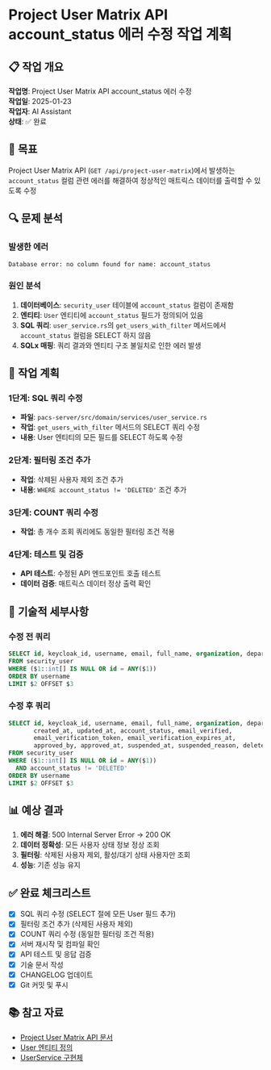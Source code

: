# Project User Matrix API account_status 에러 수정 작업 계획

## 📋 작업 개요

**작업명**: Project User Matrix API account_status 에러 수정  
**작업일**: 2025-01-23  
**작업자**: AI Assistant  
**상태**: ✅ 완료  

## 🎯 목표

Project User Matrix API (`GET /api/project-user-matrix`)에서 발생하는 `account_status` 컬럼 관련 에러를 해결하여 정상적인 매트릭스 데이터를 출력할 수 있도록 수정

## 🔍 문제 분석

### 발생한 에러
```
Database error: no column found for name: account_status
```

### 원인 분석
1. **데이터베이스**: `security_user` 테이블에 `account_status` 컬럼이 존재함
2. **엔티티**: `User` 엔티티에 `account_status` 필드가 정의되어 있음
3. **SQL 쿼리**: `user_service.rs`의 `get_users_with_filter` 메서드에서 `account_status` 컬럼을 SELECT 하지 않음
4. **SQLx 매핑**: 쿼리 결과와 엔티티 구조 불일치로 인한 에러 발생

## 📝 작업 계획

### 1단계: SQL 쿼리 수정
- **파일**: `pacs-server/src/domain/services/user_service.rs`
- **작업**: `get_users_with_filter` 메서드의 SELECT 쿼리 수정
- **내용**: User 엔티티의 모든 필드를 SELECT 하도록 수정

### 2단계: 필터링 조건 추가
- **작업**: 삭제된 사용자 제외 조건 추가
- **내용**: `WHERE account_status != 'DELETED'` 조건 추가

### 3단계: COUNT 쿼리 수정
- **작업**: 총 개수 조회 쿼리에도 동일한 필터링 조건 적용

### 4단계: 테스트 및 검증
- **API 테스트**: 수정된 API 엔드포인트 호출 테스트
- **데이터 검증**: 매트릭스 데이터 정상 출력 확인

## 🔧 기술적 세부사항

### 수정 전 쿼리
```sql
SELECT id, keycloak_id, username, email, full_name, organization, department, phone, created_at, updated_at
FROM security_user
WHERE ($1::int[] IS NULL OR id = ANY($1))
ORDER BY username
LIMIT $2 OFFSET $3
```

### 수정 후 쿼리
```sql
SELECT id, keycloak_id, username, email, full_name, organization, department, phone, 
       created_at, updated_at, account_status, email_verified, 
       email_verification_token, email_verification_expires_at, 
       approved_by, approved_at, suspended_at, suspended_reason, deleted_at
FROM security_user
WHERE ($1::int[] IS NULL OR id = ANY($1))
  AND account_status != 'DELETED'
ORDER BY username
LIMIT $2 OFFSET $3
```

## 📊 예상 결과

1. **에러 해결**: 500 Internal Server Error → 200 OK
2. **데이터 정확성**: 모든 사용자 상태 정보 정상 조회
3. **필터링**: 삭제된 사용자 제외, 활성/대기 상태 사용자만 조회
4. **성능**: 기존 성능 유지

## ✅ 완료 체크리스트

- [x] SQL 쿼리 수정 (SELECT 절에 모든 User 필드 추가)
- [x] 필터링 조건 추가 (삭제된 사용자 제외)
- [x] COUNT 쿼리 수정 (동일한 필터링 조건 적용)
- [x] 서버 재시작 및 컴파일 확인
- [x] API 테스트 및 응답 검증
- [x] 기술 문서 작성
- [x] CHANGELOG 업데이트
- [x] Git 커밋 및 푸시

## 📚 참고 자료

- [Project User Matrix API 문서](../../docs/api/project-user-matrix-api-complete.md)
- [User 엔티티 정의](../../src/domain/entities/user.rs)
- [UserService 구현체](../../src/domain/services/user_service.rs)
